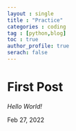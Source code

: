 ```yaml
---
layout : single
title : "Practice"
categories : coding
tag : [python,blog]
toc : true
author_profile: true
serach: false
---
```

# First Post

<!--
<img src="https://github.com/KangMingyu0503/KangMingyu0503.github.io/blob/master/_posts/assets/images/EDC902E2-95CD-433F-B85B-6510F6D2067E_1_105_c.jpeg?raw=True"
alt="Markdown Monster icon"/>
-->
*Hello World!*


Feb 27, 2022